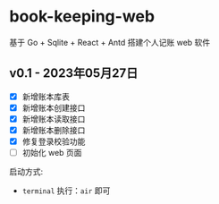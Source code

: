 # book-keeping-web

基于 Go + Sqlite + React + Antd 搭建个人记账 web 软件

## v0.1 - 2023年05月27日
- [x] 新增账本库表
- [x] 新增账本创建接口
- [x] 新增账本读取接口
- [x] 新增账本删除接口
- [x] 修复登录校验功能
- [ ] 初始化 web 页面

启动方式:
- `terminal` 执行：`air` 即可